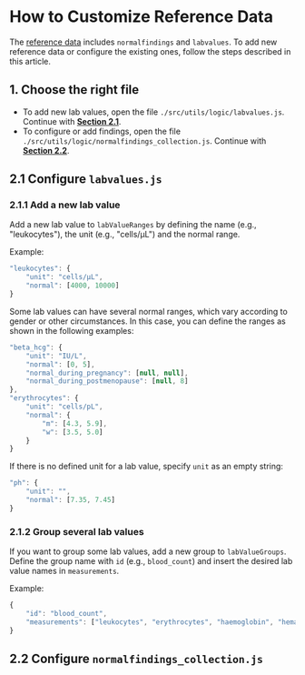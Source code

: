 # How to Customize Reference Data

The [reference data](../Database_Structure/3_5_reference_data.md) includes `normalfindings` and `labvalues`. To add new reference data or configure the existing ones, follow the steps described in this article.

## 1. Choose the right file

- To add new lab values, open the file `./src/utils/logic/labvalues.js`. Continue with [**Section 2.1**](#21-configure-labvaluesjs).
- To configure or add findings, open the file `./src/utils/logic/normalfindings_collection.js`. Continue with [**Section 2.2**](#22-configure-normalfindings_collectionjs).

## 2.1 Configure `labvalues.js`

### 2.1.1 Add a new lab value 

Add a new lab value to `labValueRanges` by defining the name (e.g., "leukocytes"), the unit (e.g., "cells/µL") and the normal range.

Example:

```js
"leukocytes": {
    "unit": "cells/µL",
    "normal": [4000, 10000]
}
```

Some lab values can have several normal ranges, which vary according to gender or other circumstances. In this case, you can define the ranges as shown in the following examples:

```js
"beta_hcg": {
    "unit": "IU/L",
    "normal": [0, 5],
    "normal_during_pregnancy": [null, null],
    "normal_during_postmenopause": [null, 8]
},
"erythrocytes": {
    "unit": "cells/pL",
    "normal": {
        "m": [4.3, 5.9],
        "w": [3.5, 5.0]
    }
}
```

If there is no defined unit for a lab value, specify `unit` as an empty string:

```js
"ph": {
    "unit": "",
    "normal": [7.35, 7.45]
}
```

### 2.1.2 Group several lab values 

If you want to group some lab values, add a new group to `labValueGroups`. Define the group name with `id` (e.g., `blood_count`) and insert the desired lab value names in `measurements`.

Example:

```js
{
    "id": "blood_count",
    "measurements": ["leukocytes", "erythrocytes", "haemoglobin", "hematocrit", "reticulocytes", "mcv", "mch", "mchc", "thrombocytes"]
}
```

## 2.2 Configure `normalfindings_collection.js`